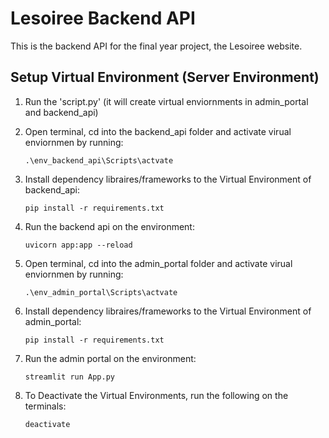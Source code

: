 # Lesoiree Backend API
This is the backend API for the final year project, the Lesoiree website.


## Setup Virtual Environment (Server Environment) 
1. Run the 'script.py' (it will create virtual enviornments in admin_portal and backend_api)
   
2. Open terminal, cd into the backend_api folder and activate virual enviornmen by running:
   ```
   .\env_backend_api\Scripts\actvate
   ```
3. Install dependency libraires/frameworks to the Virtual Environment of backend_api:  
   ```
   pip install -r requirements.txt
   ```
4. Run the backend api on the environment:  
   ```
   uvicorn app:app --reload
   ```
2. Open terminal, cd into the admin_portal folder and activate virual enviornmen by running:
   ```
   .\env_admin_portal\Scripts\actvate
   ```
5. Install dependency libraires/frameworks to the Virtual Environment of admin_portal: 
   ```
   pip install -r requirements.txt
   ```
4. Run the admin portal on the environment:  
   ```
   streamlit run App.py
   ```
6. To Deactivate the Virtual Environments, run the following on the terminals:  
   ```
   deactivate
   ```


